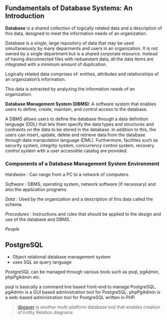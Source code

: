 ## Fundamentals of Database Systems: An Introduction

__Database__ is a shared collection of logically related data and a description of this data, designed to meet the information needs of an organization.

Database is a single, large repository of data that may be used simultaneously by many deparments and users in an organization. It is not owned by a single department but is a shared corporate resource. Instead of having disconnected files with reduandant data, all the data items are integrated with a minimum amount of duplication.

Logically related data comprises of: entities, attributes and relationships of an organization’s information.

This data is extracted by analyzing the information needs of an organization. 

__Database Management System (DBMS)__: A software system that enables users to define, create, maintain, and control access to the database.

A DBMS allows users to define the database through a data definition language (DDL) that lets them specify the data types and structures and contraints on the data to be stored in the database. In addition to this, the users can insert, update, delete and retrieve data from the database through data manipulation language (DML). Furthermore, facilities such as security system, integrity system, concurrency control system, recovery control system with a user accessible catalog are provided.

### Components of a Database Management System Environment 
*Hardware* : Can range from a PC to a network of computers.

*Software* : DBMS, operating system, network software (if necessary) and also the application programs.

*Data* : Used by the organization and a description of this data called the schema.

*Procedures* : Instructions and rules that should be applied to the design and use of the database and DBMS.

*People*

## PostgreSQL
- Object relational database management system
- uses SQL as query language

PostgreSQL can be managed through various tools such as psql, pgAdmin, phpPgAdmin etc. 

psql is basically a command line based front-end to manage PostgreSQL. pgAdmin is a GUI based administration tool for PostgreSQL. phpPgAdmin is a web-based administration tool for PostgreSQL written in PHP.  
>[dbeaver](https://dbeaver.io/) is another multi-platform database tool that enables creation of Entity Relation diagrams 


